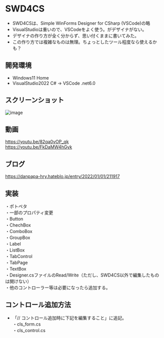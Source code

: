 # SWD4CS
 * SWD4CSは、Simple WinForms Designer for CSharp (VSCode)の略  
 * VisualStudioは重いので、VSCodeをよく使う。がデザイナがない。  
 * デザイナの作り方が全く分からず、思い付くままに書いてみた。  
 * この作り方では複雑なものは無理。ちょっとしたツール程度なら使えるかも？
  
## 開発環境
 * Windows11 Home  
 * VisualStudio2022 C# → VSCode .net6.0
 
## スクリーンショット  
![image](https://user-images.githubusercontent.com/86605611/150677219-20862d08-581a-418c-9a52-ef7974751bdb.png)


## 動画
 https://youtu.be/82qa0vOP_qk  
 https://youtu.be/FkDaMW4hGyk
 
## ブログ
 https://danpapa-hry.hateblo.jp/entry/2022/01/01/211917
 
## 実装
 ・ポトペタ  
 ・一部のプロパティ変更  
 ・Button  
 ・ChechBox  
 ・ComboBox  
 ・GroupBox  
 ・Label  
 ・ListBox  
 ・TabControl  
 ・TabPage  
 ・TextBox  
 ・Designer.csファイルのRead/Write（ただし、SWD4CS以外で編集したものは開けない）  
 ・他のコントローラー等は必要になったら追加する。

## コントロール追加方法 
 * 「// コントロール追加時に下記を編集すること」に追記。  
・cls_form.cs  
・cls_control.cs  
